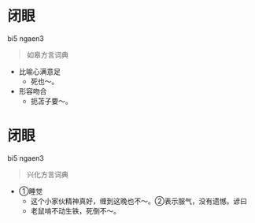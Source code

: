 # 闭眼
bi5 ngaen3
> 如皋方言词典
- 比喻心满意足
  - 死也～。
- 形容吻合
  - 扼苫子要～。

# 闭眼
bi5 ngaen3
> 兴化方言词典
- ①睡觉
  - 这个小家伙精神真好，缠到这晚也不～。②表示服气，没有遗憾。谚曰
  - 老鼠啃不动生铁，死倒不～。
